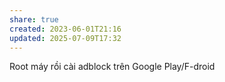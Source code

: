 ```yaml
---
share: true
created: 2023-06-01T21:16
updated: 2025-07-09T17:32
---
```

Root máy rồi cài adblock trên Google Play/F-droid
